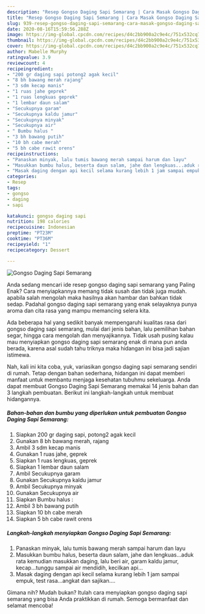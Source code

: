 ```yaml
---
description: "Resep Gongso Daging Sapi Semarang | Cara Masak Gongso Daging Sapi Semarang Yang Bisa Manjain Lidah"
title: "Resep Gongso Daging Sapi Semarang | Cara Masak Gongso Daging Sapi Semarang Yang Bisa Manjain Lidah"
slug: 939-resep-gongso-daging-sapi-semarang-cara-masak-gongso-daging-sapi-semarang-yang-bisa-manjain-lidah
date: 2020-08-16T15:59:56.288Z
image: https://img-global.cpcdn.com/recipes/d4c2bb900a2c9e4c/751x532cq70/gongso-daging-sapi-semarang-foto-resep-utama.jpg
thumbnail: https://img-global.cpcdn.com/recipes/d4c2bb900a2c9e4c/751x532cq70/gongso-daging-sapi-semarang-foto-resep-utama.jpg
cover: https://img-global.cpcdn.com/recipes/d4c2bb900a2c9e4c/751x532cq70/gongso-daging-sapi-semarang-foto-resep-utama.jpg
author: Mabelle Murphy
ratingvalue: 3.9
reviewcount: 4
recipeingredient:
- "200 gr daging sapi potong2 agak kecil"
- "8 bh bawang merah rajang"
- "3 sdm kecap manis"
- "1 ruas jahe geprek"
- "1 ruas lengkuas geprek"
- "1 lembar daun salam"
- "Secukupnya garam"
- "Secukupnya kaldu jamur"
- "Secukupnya minyak"
- "Secukupnya air"
- " Bumbu halus "
- "3 bh bawang putih"
- "10 bh cabe merah"
- "5 bh cabe rawit orens"
recipeinstructions:
- "Panaskan minyak, lalu tumis bawang merah sampai harum dan layu"
- "Masukkan bumbu halus, beserta daun salam, jahe dan lengkuas...aduk rata kemudian masukkan daging, lalu beri air, garam kaldu jamur, kecap...tunggu sampai air mendidih, kecilkan api..."
- "Masak daging dengan api kecil selama kurang lebih 1 jam sampai empuk, test rasa...angkat dan sajikan...."
categories:
- Resep
tags:
- gongso
- daging
- sapi

katakunci: gongso daging sapi 
nutrition: 198 calories
recipecuisine: Indonesian
preptime: "PT23M"
cooktime: "PT36M"
recipeyield: "1"
recipecategory: Dessert

---
```



![Gongso Daging Sapi Semarang](https://img-global.cpcdn.com/recipes/d4c2bb900a2c9e4c/751x532cq70/gongso-daging-sapi-semarang-foto-resep-utama.jpg)

Anda sedang mencari ide resep gongso daging sapi semarang yang Paling Enak? Cara menyiapkannya memang tidak susah dan tidak juga mudah. apabila salah mengolah maka hasilnya akan hambar dan bahkan tidak sedap. Padahal gongso daging sapi semarang yang enak selayaknya punya aroma dan cita rasa yang mampu memancing selera kita.

Ada beberapa hal yang sedikit banyak mempengaruhi kualitas rasa dari gongso daging sapi semarang, mulai dari jenis bahan, lalu pemilihan bahan segar, hingga cara mengolah dan menyajikannya. Tidak usah pusing kalau mau menyiapkan gongso daging sapi semarang enak di mana pun anda berada, karena asal sudah tahu triknya maka hidangan ini bisa jadi sajian istimewa.




Nah, kali ini kita coba, yuk, variasikan gongso daging sapi semarang sendiri di rumah. Tetap dengan bahan sederhana, hidangan ini dapat memberi manfaat untuk membantu menjaga kesehatan tubuhmu sekeluarga. Anda dapat membuat Gongso Daging Sapi Semarang memakai 14 jenis bahan dan 3 langkah pembuatan. Berikut ini langkah-langkah untuk membuat hidangannya.

<!--inarticleads1-->

##### Bahan-bahan dan bumbu yang diperlukan untuk pembuatan Gongso Daging Sapi Semarang:

1. Siapkan 200 gr daging sapi, potong2 agak kecil
1. Gunakan 8 bh bawang merah, rajang
1. Ambil 3 sdm kecap manis
1. Gunakan 1 ruas jahe, geprek
1. Siapkan 1 ruas lengkuas, geprek
1. Siapkan 1 lembar daun salam
1. Ambil Secukupnya garam
1. Gunakan Secukupnya kaldu jamur
1. Ambil Secukupnya minyak
1. Gunakan Secukupnya air
1. Siapkan  Bumbu halus :
1. Ambil 3 bh bawang putih
1. Siapkan 10 bh cabe merah
1. Siapkan 5 bh cabe rawit orens




<!--inarticleads2-->

##### Langkah-langkah menyiapkan Gongso Daging Sapi Semarang:

1. Panaskan minyak, lalu tumis bawang merah sampai harum dan layu
1. Masukkan bumbu halus, beserta daun salam, jahe dan lengkuas...aduk rata kemudian masukkan daging, lalu beri air, garam kaldu jamur, kecap...tunggu sampai air mendidih, kecilkan api...
1. Masak daging dengan api kecil selama kurang lebih 1 jam sampai empuk, test rasa...angkat dan sajikan....




Gimana nih? Mudah bukan? Itulah cara menyiapkan gongso daging sapi semarang yang bisa Anda praktikkan di rumah. Semoga bermanfaat dan selamat mencoba!
